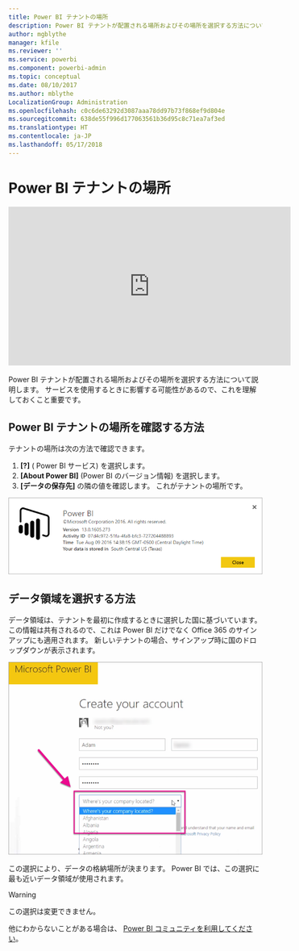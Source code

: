 ```yaml
---
title: Power BI テナントの場所
description: Power BI テナントが配置される場所およびその場所を選択する方法について説明します。 サービスを使用するときに影響する可能性があるので、これを理解しておくこと重要です。
author: mgblythe
manager: kfile
ms.reviewer: ''
ms.service: powerbi
ms.component: powerbi-admin
ms.topic: conceptual
ms.date: 08/10/2017
ms.author: mblythe
LocalizationGroup: Administration
ms.openlocfilehash: c0c6de63292d3087aaa78dd97b73f868ef9d804e
ms.sourcegitcommit: 638de55f996d177063561b36d95c8c71ea7af3ed
ms.translationtype: HT
ms.contentlocale: ja-JP
ms.lasthandoff: 05/17/2018
---
```

# <a name="where-is-my-power-bi-tenant-located"></a>Power BI テナントの場所
<iframe width="560" height="315" src="https://www.youtube.com/embed/0fOxaHJPvdM?showinfo=0" frameborder="0" allowfullscreen></iframe>

Power BI テナントが配置される場所およびその場所を選択する方法について説明します。 サービスを使用するときに影響する可能性があるので、これを理解しておくこと重要です。

## <a name="how-to-determine-where-your-power-bi-tenant-is-located"></a>Power BI テナントの場所を確認する方法
テナントの場所は次の方法で確認できます。

1. **[?]** ( Power BI サービス) を選択します。
2. **[About Power BI]** (Power BI のバージョン情報) を選択します。
3. **[データの保存先]** の隣の値を確認します。 これがテナントの場所です。

![](media/service-admin-where-is-my-tenant-located/power-bi-data-region.png)

## <a name="how-the-data-region-is-selected"></a>データ領域を選択する方法
データ領域は、テナントを最初に作成するときに選択した国に基づいています。 この情報は共有されるので、これは Power BI だけでなく Office 365 のサインアップにも適用されます。 新しいテナントの場合、サインアップ時に国のドロップダウンが表示されます。

![](media/service-admin-where-is-my-tenant-located/sign-up-country-selection.png)

この選択により、データの格納場所が決まります。 Power BI では、この選択に最も近いデータ領域が使用されます。

> [!WARNING]
> この選択は変更できません。
> 
> 

他にわからないことがある場合は、 [Power BI コミュニティを利用してください](http://community.powerbi.com/)。

